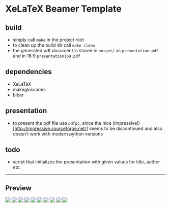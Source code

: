 # XeLaTeX Beamer Template

## build

- simply call `make` in the project root
- to clean up the build dir call `make clean`
- the generated pdf document is stored in `output/` as `presentation.pdf` and in 16:9 `presentation169.pdf`

## dependencies

- XeLaTeX
- makeglossaries
- biber

## presentation

- to present the pdf file use `pdfpc`, since the nice (impressive!)[http://impressive.sourceforge.net/] seems to be discontinued and also doesn't work with modern python versions

## todo

- script that initializes the presentation with given values for title, author etc.

---

## Preview

![](page-01.png)
![](page-02.png)
![](page-03.png)
![](page-04.png)
![](page-05.png)
![](page-06.png)
![](page-07.png)
![](page-08.png)
![](page-09.png)
![](page-10.png)
